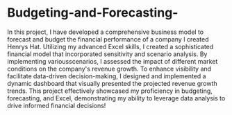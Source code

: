 # Budgeting-and-Forecasting-
In this project, I have developed a comprehensive business model to forecast and budget the financial performance of a company I created Henrys Hat. Utilizing my advanced Excel skills, I created a sophisticated financial model that incorporated
sensitivity and scenario analysis. By implementing 
variousscenarios, I assessed the impact of different 
market conditions on the company's revenue growth. 
To enhance visibility and facilitate data-driven 
decision-making, I designed and implemented a 
dynamic dashboard that visually presented the 
projected revenue growth trends. This project 
effectively showcased my proficiency in budgeting,
forecasting, and Excel, demonstrating my ability to 
leverage data analysis to drive informed financial 
decisions!
